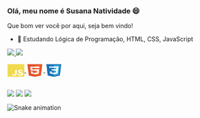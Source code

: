 ### Olá, meu nome é Susana Natividade 😄
Que bom ver você por aqui, seja bem vindo!

- 🌱 Estudando Lógica de Programação, HTML, CSS, JavaScript

<div align="left">
  <a href="https://github.com/natividadesusana">
  <img height="=180" src="https://github-readme-stats.vercel.app/api?username=natividadesusana&show_icons=true&theme=dark&include_all_commits=true&count_private=true"/>
  <img height="120" src="https://github-readme-stats.vercel.app/api/top-langs/?username=natividadesusana&layout=compact&langs_count=7&theme=dark"/>
</div>
  <div style="display: inline_block"><br>
  <img align="center" alt="natividadesusana-Js" height="30" width="40" src="https://raw.githubusercontent.com/devicons/devicon/master/icons/javascript/javascript-plain.svg">
  <img align="center" alt="natividadesusana-HTML" height="30" width="40" src="https://raw.githubusercontent.com/devicons/devicon/master/icons/html5/html5-original.svg">
  <img align="center" alt="natividadesusana-CSS" height="30" width="40" src="https://raw.githubusercontent.com/devicons/devicon/master/icons/css3/css3-original.svg">
</div>
  
  ##
  
<div> 
  <a href="https://instagram.com/natividadesusana" target="_blank"><img src="https://img.shields.io/badge/-Instagram-%23E4405F?style=for-the-badge&logo=instagram&logoColor=white" target="_blank"></a>
  <a href = "mailto:susanajdsn@gmail.com"><img src="https://img.shields.io/badge/-Gmail-%23333?style=for-the-badge&logo=gmail&logoColor=white" target="_blank"></a>
  <a href="https://www.linkedin.com/in/natividadesusana/" target="_blank"><img src="https://img.shields.io/badge/-LinkedIn-%230077B5?style=for-the-badge&logo=linkedin&logoColor=white" target="_blank"></a> 

   ![Snake animation](https://github.com/natividadesusana/natividadesusana/blob/output/github-contribution-grid-snake.svg)
  
</div>
